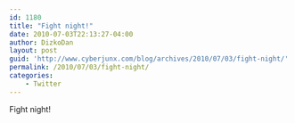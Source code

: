 ```yaml
---
id: 1180
title: "Fight night!"
date: 2010-07-03T22:13:27-04:00
author: DizkoDan
layout: post
guid: 'http://www.cyberjunx.com/blog/archives/2010/07/03/fight-night/'
permalink: /2010/07/03/fight-night/
categories:
    - Twitter
---
```


Fight night!